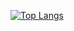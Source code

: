 [![Top Langs](https://github-readme-stats.vercel.app/api/top-langs/?username=pramuditya8)](https://github.com/anuraghazra/github-readme-stats)
